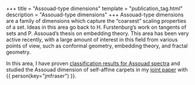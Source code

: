 +++
title = "Assouad-type dimensions"
template = "publication_tag.html"
description = "Assouad-type dimensions"
+++
Assouad-type dimensions are a family of dimensions which capture the “coarsest” scaling properties of a set.
Ideas in this area go back to H. Furstenburg’s work on tangents of sets and P. Assouad’s thesis on embedding theory.
This area has been very active recently, with a large amount of interest in this field from various points of view, such as conformal geometry, embedding theory, and fractal geometry.

In this area, I have proven [classification results for Assouad spectra](/papers/attainable_assouad_spectra.pdf) and studied the Assouad dimension of self-affine carpets in my [joint paper](/papers/planar_assouad_overlapping.pdf) with {{ person(key="jmfraser") }}.
